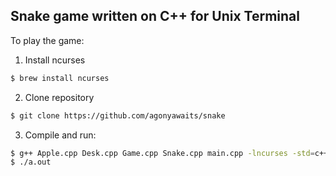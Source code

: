 Snake game written on C++ for Unix Terminal
-------------------------------------------
To play the game:
1) Install ncurses
```bash
$ brew install ncurses
```
2) Clone repository
```bash
$ git clone https://github.com/agonyawaits/snake
```
3) Compile and run:
```bash
$ g++ Apple.cpp Desk.cpp Game.cpp Snake.cpp main.cpp -lncurses -std=c++2a
$ ./a.out
```
